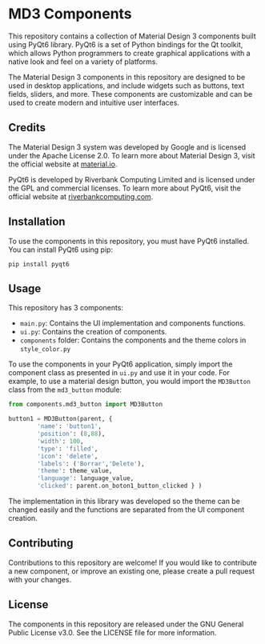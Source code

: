 # MD3 Components

This repository contains a collection of Material Design 3 components built using PyQt6 library. PyQt6 is a set of Python bindings for the Qt toolkit, which allows Python programmers to create graphical applications with a native look and feel on a variety of platforms.

The Material Design 3 components in this repository are designed to be used in desktop applications, and include widgets such as buttons, text fields, sliders, and more. These components are customizable and can be used to create modern and intuitive user interfaces.

## Credits

The Material Design 3 system was developed by Google and is licensed under the Apache License 2.0. To learn more about Material Design 3, visit the official website at [material.io](https://material.io).

PyQt6 is developed by Riverbank Computing Limited and is licensed under the GPL and commercial licenses. To learn more about PyQt6, visit the official website at [riverbankcomputing.com](https://www.riverbankcomputing.com/software/pyqt/).

## Installation

To use the components in this repository, you must have PyQt6 installed. You can install PyQt6 using pip:

```
pip install pyqt6
```

## Usage

This repository has 3 components:

- `main.py`: Contains the UI implementation and components functions.
- `ui.py`: Contains the creation of components.
- `components` folder: Contains the components and the theme colors in `style_color.py`

To use the components in your PyQt6 application, simply import the component class as presented in `ui.py` and use it in your code. For example, to use a material design button, you would import the `MD3Button` class from the `md3_button` module:

```python
from components.md3_button import MD3Button

button1 = MD3Button(parent, {
        'name': 'button1',
        'position': (8,88),
        'width': 100,
        'type': 'filled',
        'icon': 'delete',
        'labels': ('Borrar','Delete'),
        'theme': theme_value,
        'language': language_value,
        'clicked': parent.on_boton1_button_clicked } )
```

The implementation in this library was developed so the theme can be changed easily and the functions are separated from the UI component creation.

## Contributing

Contributions to this repository are welcome! If you would like to contribute a new component, or improve an existing one, please create a pull request with your changes.

## License

The components in this repository are released under the GNU General Public License v3.0. See the LICENSE file for more information.